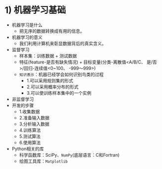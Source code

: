 
# 1) 机器学习基础

* 机器学习是什么
    * 把无序的数据转换成有用的信息。
* 机器学习的意义
    * 我们利用计算机来彰显数据背后的真实含义。
* 监督学习
    * 样本集：训练数据 + 测试数据
    * 特征(feature-是否有缺失情况) + 目标变量(分类-离散值<A/B/C、 是/否>/回归-连续值<0~100、 -999～999>)
    * `知识表示`：机器已经学会如何识别鸟类的过程
        * 1.可以采用规则集的形式
        * 2.可以采用概率分布的形式
        * 3.可以使训练样本集中的一个实例
* 非监督学习
* 开发的步骤
    * 1.收集数据
    * 2.准备输入数据
    * 3.分析输入数据
    * 4.训练算法
    * 5.测试算法
    * 6.使用算法
* Python相关的库
    * 科学函数库：SciPy、`NumPy`(底层语言：C和Fortran)
    * 绘图工具库：`Matplotlib`
